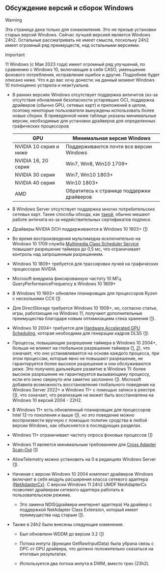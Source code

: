 ## Обсуждение версий и сборок Windows

>[!WARNING]
> Эта страница дана только для ознакомления. Это не призыв установки старых версий Windows. Сейчас лучшей версией является Windows 24h2. Остальные рассматривать не имеет смысла, поскольку 24h2 имеет огромный ряд преимуществ, над остальными версиями.

>[!IMPORTANT]
> 11 Windows (с Мая 2023 года) имеет огромный ряд улучшений, по сравнению с Windows 10, включающие в себя CASO, уменьшение фонового потребления, исправления ошибок и другие. Подробнее будет описано ниже. Что я до вас хочу донести: на данный момент Windows 10 полноценно устарела и неактуальна.

- В ранних версиях Windows отсутствует поддержка античитов (из-за отсутствия обновлений безопасности устаревших ОС), поддержка драйверов (обычно GPU, сетевых карт) и приложений в целом, поэтому некоторые пользователи вынуждены использовать более новые сборки. В приведенной ниже таблице указаны минимальные версии, необходимые для установки драйверов для определенных графических процессоров

    |GPU|Минимальная версия Windows|
    |---|---|
    |NVIDIA 10 серия и ниже|Поддерживаются почти все версии Windows|
    |NVIDIA 16, 20 серия|Win7, Win8, Win10 1709+|
    |NVIDIA 30 серия|Win7, Win10 1803+|
    |NVIDIA 40 серия|Win10 1803+|
    |AMD|Обратитесь к странице поддержки драйверов|

- В Windows Server отсутствует поддержка многих потребительских сетевых карт. Такие способы обхода, как [такой](https://github.com/loopback-kr/Intel-I219-V-for-Windows-Server), обычно мешают работе античита из-за недействительных сертификатов подписи.

- Драйверы NVIDIA DCH поддерживаются в Windows 10 1803+ ([1](https://nvidia.custhelp.com/app/answers/detail/a_id/4777/~/nvidia-dch%2Fstandard-display-drivers-for-windows-10-faq))

- Во время воспроизведения мультимедиа исключительно на Windows 10 1709 служба [Multimedia Class Scheduler Service](https://learn.microsoft.com/en-us/windows/win32/procthread/multimedia-class-scheduler-service) повышает разрешение таймера до 0,5 мс, что ограничивает контроль над запрошенным разрешением.

- Windows 10 1809+ требуется для трассировки лучей на графических процессорах NVIDIA

- Microsoft внедрила фиксированную частоту 10 МГц QueryPerformanceFrequency в Windows 10 1809+

- В Windows 10 1903+ обновлен планировщик для процессоров Ryzen с несколькими CCX ([1](https://i.redd.it/y8nxtm08um331.png))

- Для DirectStorage требуется Windows 10 1909+, но, согласно статье, игры, работающие на Windows 11, получают дополнительные преимущества благодаря новым оптимизациям стека хранения ([1](https://devblogs.microsoft.com/directx/directstorage-developer-preview-now-available)).

- Windows 10 2004+ требуется для [Hardware Accelerated GPU Scheduling](https://devblogs.microsoft.com/directx/hardware-accelerated-gpu-scheduling), которая необходима для генерации кадров DLSS ([1](https://developer.nvidia.com/rtx/streamline/get-started)).

- Процессы, повышающие разрешение таймера в Windows 10 2004+, больше не влияют на глобальное разрешение таймера ([1](https://learn.microsoft.com/en-us/windows/win32/api/timeapi/nf-timeapi-timebeginperiod), [2](https://randomascii.wordpress.com/2020/10/04/windows-timer-resolution-the-great-rule-change)), что означает, что оно устанавливается на основе каждого процесса, при этом процессам, которые явно не повышают разрешение, не гарантируется более высокое разрешение и они обслуживаются реже. Это получило дальнейшее развитие в Windows 11: более высокое разрешение не гарантируется вызывающему процессу, если его окно свернуто или заметно заслонено ([1](https://learn.microsoft.com/en-us/windows/win32/api/timeapi/nf-timeapi-timebeginperiod)). Microsoft добавила возможность восстановления глобального поведения на Windows Server 2022+ и Windows 11+ с помощью записи в реестре ([1](https://randomascii.wordpress.com/2020/10/04/windows-timer-resolution-the-great-rule-change)), что означает, что реализация не может быть восстановлена на Windows 10 версий 2004 - 22H2.

- В Windows 11+ есть обновленный планировщик для процессоров Intel 12-го поколения и выше ([1](https://www.anandtech.com/show/16959/intel-innovation-alder-lake-november-4th/3)), но это поведение можно воспроизвести вручную с помощью политик сродства в любой версии Windows, как объясняется в последующих разделах.

- Windows 11+ ограничивает частоту опроса фоновых процессов ([1](https://blogs.windows.com/windowsdeveloper/2023/05/26/delivering-delightful-performance-for-more-than-one-billion-users-worldwide))

- Windows 11 является минимальным требованием для [Cross Adapter Scan-Out](https://videocardz.com/newz/microsoft-cross-adapter-scan-out-caso-delivers-16-fps-increse-on-laptops-without-dgpu-igpu-mux-switch) ([1](https://devblogs.microsoft.com/directx/optimizing-hybrid-laptop-performance-with-cross-adapter-scan-out-caso))

- AllowTelemetry можно установить на 0 в редакциях Windows Server ([1](https://admx.help/?Category=Windows_10_2016&Policy=Microsoft.Policies.DataCollection::AllowTelemetry)).

- Начиная с версии Windows 10 2004 комплект драйверов Windows включает в себя модуль расширения класса сетевого адаптера ([NetAdapterCx](https://learn.microsoft.com/ru-ru/windows-hardware/drivers/netcx)]. С версии  Windows 11 24h2 UMDF NetAdapterCx позволяет драйверам сетевого адаптера работать в пользовательском режиме.
  
    - Это замена NDIS(драйвера инетернет адаптера) На драйвер с поддержкой NetAdapter Class Extension, который имеет преимущества над старым ([1](https://learn.microsoft.com/ru-ru/windows-hardware/drivers/netcx/)).

- Также в 24h2 были внесены следующие изменения:
  
    - Был обновленн WDDM до версии 3.2 ([1](https://learn.microsoft.com/en-us/windows-hardware/drivers/what-s-new-in-driver-development#display-and-graphics-drivers))
      
    - Потока инпута (функции GetRawInputData) была убрана связь с DPC от GPU драйвера, что должно положительно сказаться на итоговых результатах.

    - Используется два потока инпута в DWM, вместо трех (23h2).
  
